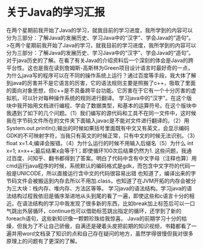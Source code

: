 # 关于Java的学习汇报
在两个星期前我开始了Java的学习，就我目前的学习进度，我所学到的内容可以分为三部分：了解Java的发展历史、学习Java中的“汉字”、学会Java的“造句”。>在两个星期前我开始了Java的学习，就我目前的学习进度，我所学到的内容可以分为三部分：了解Java的发展历史、学习Java中的“汉字”、学会Java的“造句”。
对于java历史的了解。在看了有关Java的介绍资料后一个深刻的体会是Java的跨平台性。这也是我在读到詹姆斯-高斯林为Green项目设计语言时最好奇的一点，为什么java写的程序可以在不同的操作系统上运行？通过百度等手段，我大体了解到java的厉害并不是它语言的厉害，它的语法规则主要是照搬了c++，吸取了里面的面向对象思想，但c++是不具备跨平台功能。它厉害在于它有一个十分厉害的虚拟机，可以针对每种操作系统的规则进行翻译。
学习java中的“汉字”。在这个版块中我开始用文档进行编程、学会了数据类型，和基本的运算符号。在这个版块中我遇到了如下的几个问题。（1）我们编写的源代码和工具不在同一文件中，这时候我在字节码文件所在的文件夹下面输入javac是不能对文件进行翻译的。（2）用System.out.println();输出的时候如果括号里面既有中文又有英文，会显示编码GDK的不可映射字符，当我只有英文的时候正常，只有中文的时候无法识别。（3）float x=1.4;编译会报错。（4）为什么运行的时候不用输入后缀名（5）为什么 int x=1; x=x++;最后结果x会等于1；即使循环100次后结果仍然为1.
这些问题，我通过百度、问知乎、翻书都得到了答案。明白了代码中含有中文字母（注释也算）用cmd运行java程序的时候，系统默认的编码格式是gdk，而包含中文字符的代码一般是UNICODE，所以直接运行含中文的代码很容易出错
也知道了，编译出来的字节码文件会被搬运到内存去所以不用加.class，也知道了在JVM开拓的内存会被分为三大块：栈内存、堆内存、方法区等等。
	学习java的语法结构。学习java的语法结构过程我依旧是循序渐进地从头到尾的看了一遍，即使这些和c语言十分的相近。在语法结构的学习中我发现了很多新的东西，比如break加上标签后可以一口气跳出外层循环，continue也可以借助标签跳出指定的循环，还学到了新的foreach语句，这些新知识像一颗颗珍珠给我惊喜。
Java的前期学习十分的枯燥，但我为了不让自己骄傲，自满还是硬着头皮把前期的知识视频，书籍都看了一遍并用word文档录了知识的点和自己存在疑问的地方，虽然学得很慢但我对很多原理上的问题有了更深的了解。
